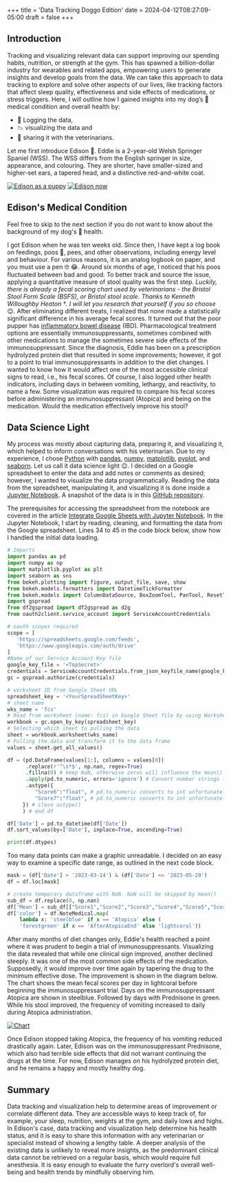 +++
title = 'Data Tracking Doggo Edition'
date = 2024-04-12T08:27:09-05:00
draft = false
+++
## Introduction

Tracking and visualizing relevant data can support improving our spending habits, nutrition, or strength at the gym. This has spawned a billion-dollar industry for wearables and related apps, empowering users to generate insights and develop goals from the data. We can take this approach to data tracking to explore and solve other aspects of our lives, like tracking factors that affect sleep quality, effectiveness and side effects of medications, or stress triggers. Here, I will outline how I gained insights into my dog’s :dog: medical condition and overall health by:

- :ledger: Logging the data,
- :chart_with_downwards_trend: visualizing the data and
- :envelope_with_arrow: sharing it with the veterinarians.

Let me first introduce Edison :dog:.
Eddie is a 2-year-old Welsh Springer Spaniel (WSS). The WSS differs from the English springer in size, appearance, and colouring. They are shorter, have smaller-sized and higher-set ears, a tapered head, and a distinctive red-and-white coat.

[![Edison as a puppy](/images/eddie-pickup.jpg)](/images/eddie-pickup.jpg) [![Edison now](/images/eddie-2024.jpg)](/images/eddie-2024.jpg)

## Edison's Medical Condition

Feel free to skip to the next section if you do not want to know about the background of my dog's :dog: health.

I got Edison when he was ten weeks old. Since then, I have kept a log book on feedings, poos :poop:, pees, and other observations, including energy level and behaviour. For various reasons, it is an analog logbook on paper, and you must use a pen :nerd_face: :joy:. Around six months of age, I noticed that his poos fluctuated between bad and good.
To better track and source the issue, applying a quantitative measure of stool quality was the first step.
*Luckily, there is already a fecal scoring chart used by veterinarians - the Bristol Stool Form Scale (BSFS), or Bristol stool scale. Thanks to Kenneth Willoughby Heaton †. I will let you research that yourself if you so choose* :wink:.
After eliminating different treats, I realized that none made a statistically significant difference in his average fecal scores. 
It turned out that the poor pupper has [inflammatory bowel disease](https://www.ncbi.nlm.nih.gov/pmc/articles/PMC2835779/) (IBD).
Pharmacological treatment options are essentially immunosuppressants, sometimes combined with other medications to manage the sometimes severe side effects of the immunosuppressant.
Since the diagnosis, Eddie has been on a prescription hydrolyzed protein diet that resulted in some improvements; however, it got to a point to trial immunosuppressants in addition to the diet changes.
I wanted to know how it would affect one of the most accessible clinical signs to read, i.e., his fecal scores. Of course, I also logged other health indicators, including days in between vomiting, lethargy, and reactivity, to name a few. Some visualization was required to compare his fecal scores before administering an immunosuppressant (Atopica) and being on the medication. Would the medication effectively improve his stool?


## Data Science Light

My process was mostly about capturing data, preparing it, and visualizing it, which helped to inform conversations with his veterinarian. Due to my experience, I chose [Python](https://www.python.org/) with [pandas](https://pandas.pydata.org/), [numpy](https://numpy.org/), [matplotlib](https://matplotlib.org/), [pyplot](https://matplotlib.org/3.5.3/api/_as_gen/matplotlib.pyplot.html), and [seaborn](https://seaborn.pydata.org/). Let us call it data science light :wink:.
I decided on a Google spreadsheet to enter the data and add notes or comments as desired; however, I wanted to visualize the data programmatically.
Reading the data from the spreadsheet, manipulating it, and visualizing it is done inside a [Jupyter Notebook](https://jupyter.org/). A snapshot of the data is in this [GitHub repository](https://github.com/manderson-it/data-tracking-doggo-edition).

The prerequisites for accessing the spreadsheet from the notebook are covered in the article [Integrate Google Sheets with Jupyter Notebook](https://medium.com/@techno021/integrate-google-sheets-with-jupyter-notebook-e25a4c349828).
In the Jupyter Notebook, I start by reading, cleaning, and formatting the data from the Google spreadsheet.
Lines 34 to 45 in the code block below, show how I handled the initial data loading.

```python {linenos=table,hl_lines=["34-45"]}
# Imports
import pandas as pd
import numpy as np
import matplotlib.pyplot as plt
import seaborn as sns
from bokeh.plotting import figure, output_file, save, show
from bokeh.models.formatters import DatetimeTickFormatter
from bokeh.models import ColumnDataSource, BoxZoomTool, PanTool, ResetTool, HoverTool, WheelZoomTool, Title
import gspread
from df2gspread import df2gspread as d2g
from oauth2client.service_account import ServiceAccountCredentials

# oauth scopes required
scope = [
   'https://spreadsheets.google.com/feeds',
   'https://www.googleapis.com/auth/drive'
]
#Name of our Service Account Key file
google_key_file = '<TopSecret>'
credentials = ServiceAccountCredentials.from_json_keyfile_name(google_key_file, scope)
gc = gspread.authorize(credentials)

# worksheet ID from Google Sheet URL
spreadsheet_key = '<YourSpreadSheetKey>'
# sheet name
wks_name = 'fcs'
# Read from worksheet (name: fcs) in Google Sheet file by using Worksheet ID/name
workbook = gc.open_by_key(spreadsheet_key)
# Selecting which sheet to pulling the data
sheet = workbook.worksheet(wks_name)
# Pulling the data and transform it to the data frame
values = sheet.get_all_values()

df = (pd.DataFrame(values[1:], columns = values[0])
      .replace(r'^\s*$', np.nan, regex=True)
      .fillna(0) # keep NaN, otherwise zeros will influence the mean()
      .apply(pd.to_numeric, errors='ignore') # Convert number strings to floats and ints, Score6 and Score7 are int64 not float64 which causes problems when aplying other functions
      .astype({
         "Score6":"float", # pd.to_numeric converts to int unfortunately, needs to be consistent
         "Score7":"float", # pd.to_numeric converts to int unfortunately, needs to be consistent
     }) # close astype()
     ) # end df

df['Date'] = pd.to_datetime(df['Date'])
df.sort_values(by=['Date'], inplace=True, ascending=True)

print(df.dtypes)
```

Too many data points can make a graphic unreadable.
I decided on an easy way to examine a specific date range, as outlined in the next code block.

```python {linenos=table}
mask = (df['Date'] > '2023-03-14') & (df['Date'] <= '2023-05-29')
df = df.loc[mask]

# create temporary dataframe with NaN. NaN will be skipped by mean()
sub_df = df.replace(0, np.nan)
df['Mean'] = sub_df[["Score1","Score2","Score3","Score4","Score5","Score6","Score7"]].mean(axis=1, skipna=True).round(2)
df['color'] = df.NoteMedical.map(
    lambda x: 'steelblue' if x == 'Atopica' else (
    'forestgreen' if x == 'AfterAtopicaEnd' else 'lightcoral'))
```

After many months of diet changes only, Eddie's health reached a point where it was prudent to begin a trial of immunosuppressants.
Visualizing the data revealed that while one clinical sign improved, another declined steeply. It was one of the most common side effects of the medication. Supposedly, it would improve over time again by tapering the drug to the minimum effective dose.
The improvement is shown in the diagram below.
The chart shows the mean fecal scores per day in lightcoral before beginning the immunosuppressant trial.
Days on the immunosuppressant Atopica are shown in steelblue.
Followed by days with Prednisone in green.
While his stool improved, the frequency of vomiting increased to daily during Atopica administration.

[![Chart](/images/Edison-FecalScoreChart-2023.png)](/images/Edison-FecalScoreChart-2023.png)

Once Edison stopped taking Atopica, the frequency of his vomiting reduced drastically again. Later, Edison was on the immunosuppressant Prednisone, which also had terrible side effects that did not warrant continuing the drugs at the time. For now, Edison manages on his hydrolyzed protein diet, and he remains a happy and mostly healthy dog.

## Summary

Data tracking and visualization help to determine areas of improvement or correlate different data. They are accessible ways to keep track of, for example, your sleep, nutrition, weights at the gym, and daily lows and highs.
In Edison's case, data tracking and visualization help determine his health status, and it is easy to share this information with any veterinarian or specialist instead of showing a lengthy table. A deeper analysis of the existing data is unlikely to reveal more insights, as the predominant clinical data cannot be retrieved on a regular basis, which would require full anesthesia. It is easy enough to evaluate the furry overlord's overall well-being and health trends by mindfully observing him.


